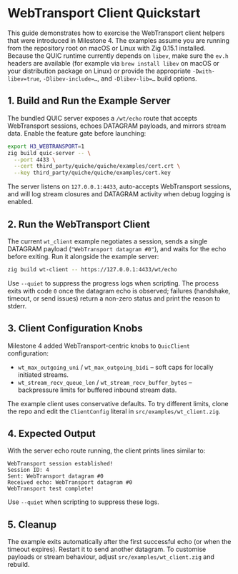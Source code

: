 # WebTransport Client Quickstart

This guide demonstrates how to exercise the WebTransport client helpers that were introduced in Milestone 4. The examples assume you are running from the repository root on macOS or Linux with Zig 0.15.1 installed. Because the QUIC runtime currently depends on `libev`, make sure the `ev.h` headers are available (for example via `brew install libev` on macOS or your distribution package on Linux) or provide the appropriate `-Dwith-libev=true`, `-Dlibev-include=…`, and `-Dlibev-lib=…` build options.

## 1. Build and Run the Example Server

The bundled QUIC server exposes a `/wt/echo` route that accepts WebTransport sessions, echoes DATAGRAM payloads, and mirrors stream data. Enable the feature gate before launching:

```bash
export H3_WEBTRANSPORT=1
zig build quic-server -- \
  --port 4433 \
  --cert third_party/quiche/quiche/examples/cert.crt \
  --key third_party/quiche/quiche/examples/cert.key
```

The server listens on `127.0.0.1:4433`, auto-accepts WebTransport sessions, and will log stream closures and DATAGRAM activity when debug logging is enabled.

## 2. Run the WebTransport Client

The current `wt_client` example negotiates a session, sends a single DATAGRAM payload (`"WebTransport datagram #0"`), and waits for the echo before exiting. Run it alongside the example server:

```bash
zig build wt-client -- https://127.0.0.1:4433/wt/echo
```

Use `--quiet` to suppress the progress logs when scripting. The process exits with code `0` once the datagram echo is observed; failures (handshake, timeout, or send issues) return a non-zero status and print the reason to stderr.

## 3. Client Configuration Knobs

Milestone 4 added WebTransport-centric knobs to `QuicClient` configuration:

- `wt_max_outgoing_uni` / `wt_max_outgoing_bidi` – soft caps for locally initiated streams.
- `wt_stream_recv_queue_len` / `wt_stream_recv_buffer_bytes` – backpressure limits for buffered inbound stream data.

The example client uses conservative defaults. To try different limits, clone the repo and edit the `ClientConfig` literal in `src/examples/wt_client.zig`.

## 4. Expected Output

With the server echo route running, the client prints lines similar to:

```
WebTransport session established!
Session ID: 4
Sent: WebTransport datagram #0
Received echo: WebTransport datagram #0
WebTransport test complete!
```

Use `--quiet` when scripting to suppress these logs.

## 5. Cleanup

The example exits automatically after the first successful echo (or when the timeout expires). Restart it to send another datagram. To customise payloads or stream behaviour, adjust `src/examples/wt_client.zig` and rebuild.

